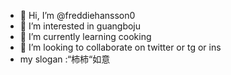 - 👋 Hi, I’m @freddiehansson0
- 👀 I’m interested in guangboju
- 🌱 I’m currently learning cooking
- 💞️ I’m looking to collaborate on twitter or tg or ins
- my slogan :“柿柿“如意


<!---
freddiehansson0/freddiehansson0 is a ✨ special ✨ repository because its `README.md` (this file) appears on your GitHub profile.
You can click the Preview link to take a look at your changes.
--->
